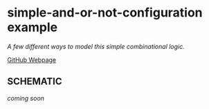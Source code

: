 # simple-and-or-not-configuration example

_A few different ways to model this simple combinational logic._

[GitHub Webpage](https://jeffdecola.github.io/my-systemverilog-examples/)

## SCHEMATIC

_coming soon_

